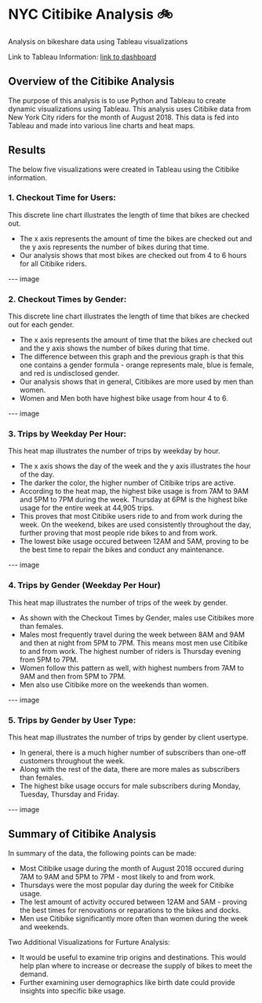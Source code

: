 # NYC Citibike Analysis :bike:
Analysis on bikeshare data using Tableau visualizations 

Link to Tableau Information: [link to dashboard](https://public.tableau.com/profile/alexandra.valentine#!/vizhome/Challenge13_CitibikeData/NYCCitibikeAnalysisStory?publish=yes "link to dashboard")

## Overview of the Citibike Analysis
The purpose of this analysis is to use Python and Tableau to create dynamic visualizations using Tableau. This analysis uses Citibike data from New York City riders for the month of August 2018. This data is fed into Tableau and made into various line charts and heat maps. 

## Results 
The below five visualizations were created in Tableau using the Citibike information. 

### 1. Checkout Time for Users: 

This discrete line chart illustrates the length of time that bikes are checked out. 
- The x axis represents the amount of time the bikes are checked out and the y axis represents the number of bikes during that time. 
- Our analysis shows that most bikes are checked out from 4 to 6 hours for all Citibike riders.

--- image 

### 2. Checkout Times by Gender: 

This discrete line chart illustrates the length of time that bikes are checked out for each gender. 
- The x axis represents the amount of time that the bikes are checked out and the y axis shows the number of bikes during that time. 
- The difference between this graph and the previous graph is that this one contains a gender formula - orange represents male, blue is female, and red is undisclosed gender. 
- Our analysis shows that in general, Citibikes are more used by men than women. 
- Women and Men both have highest bike usage from hour 4 to 6. 

--- image

### 3. Trips by Weekday Per Hour: 

This heat map illustrates the number of trips by weekday by hour. 
- The x axis shows the day of the week and the y axis illustrates the hour of the day. 
- The darker the color, the higher number of Citibike trips are active. 
- According to the heat map, the highest bike usage is from 7AM to 9AM and 5PM to 7PM during the week. Thursday at 6PM is the highest bike usage for the entire week at 44,905 trips. 
- This proves that most Citibike users ride to and from work during the week. On the weekend, bikes are used consistently throughout the day, further proving that most people ride bikes to and from work. 
- The lowest bike usage occured between 12AM and 5AM, proving to be the best time to repair the bikes and conduct any maintenance.

--- image 

### 4. Trips by Gender (Weekday Per Hour)

This heat map illustrates the number of trips of the week by gender. 
- As shown with the Checkout Times by Gender, males use Citibikes more than females. 
- Males most frequently travel during the week between 8AM and 9AM and then at night from 5PM to 7PM. This means most men use Citibike to and from work. The highest number of riders is Thursday evening from 5PM to 7PM. 
- Women follow this pattern as well, with highest numbers from 7AM to 9AM and then from 5PM to 7PM. 
- Men also use Citibike more on the weekends than women.

--- image

### 5. Trips by Gender by User Type: 

This heat map illustrates the number of trips by gender by client usertype. 
- In general, there is a much higher number of subscribers than one-off customers throughout the week. 
- Along with the rest of the data, there are more males as subscribers than females. 
- The highest bike usage occurs for male subscribers during Monday, Tuesday, Thursday and Friday. 

--- image 

## Summary of Citibike Analysis

In summary of the data, the following points can be made: 
- Most Citibike usage during the month of August 2018 occured during 7AM to 9AM and 5PM to 7PM - most likely to and from work. 
- Thursdays were the most popular day during the week for Citibike usage. 
- The lest amount of activity occured between 12AM and 5AM - proving the best times for renovations or reparations to the bikes and docks. 
- Men use Citibike significantly more often than women during the week and weekends. 

Two Additional Visualizations for Furture Analysis: 
- It would be useful to examine trip origins and destinations. This would help plan where to increase or decrease the supply of bikes to meet the demand. 
- Further examining user demographics like birth date could provide insights into specific bike usage. 
